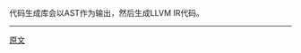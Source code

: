 代码生成库会以AST作为输出，然后生成LLVM IR代码。

---------------------    

[原文](https://releases.llvm.org/11.0.0/tools/clang/docs/InternalsManual.html#the-codegen-library)